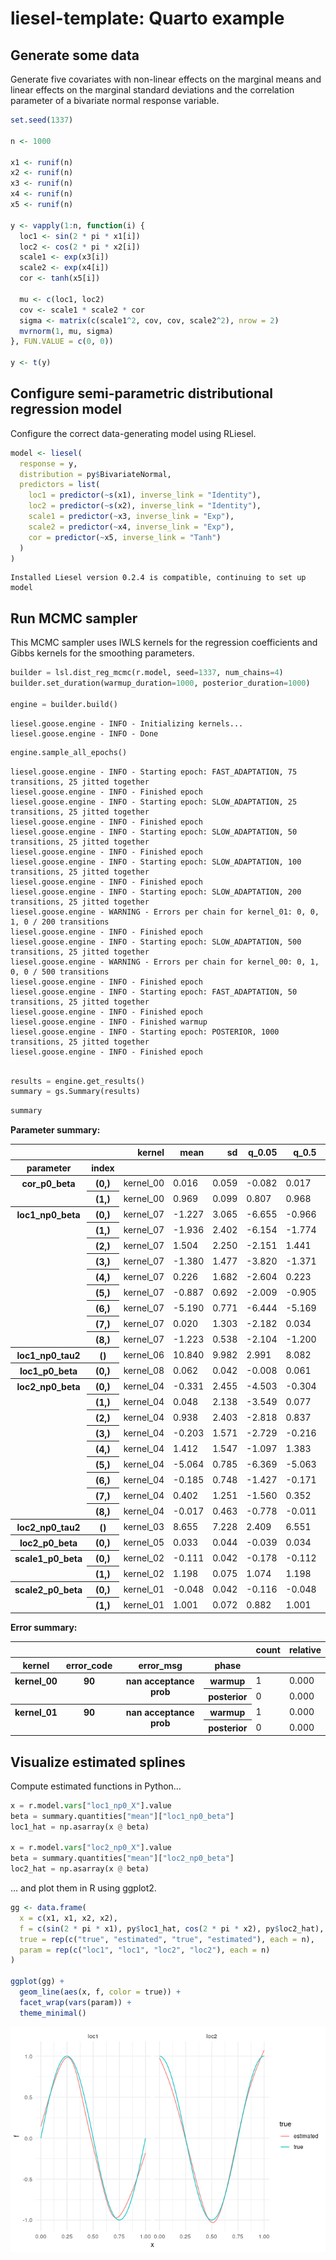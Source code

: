 # liesel-template: Quarto example

## Generate some data

Generate five covariates with non-linear effects on the marginal means
and linear effects on the marginal standard deviations and the
correlation parameter of a bivariate normal response variable.

``` r
set.seed(1337)

n <- 1000

x1 <- runif(n)
x2 <- runif(n)
x3 <- runif(n)
x4 <- runif(n)
x5 <- runif(n)

y <- vapply(1:n, function(i) {
  loc1 <- sin(2 * pi * x1[i])
  loc2 <- cos(2 * pi * x2[i])
  scale1 <- exp(x3[i])
  scale2 <- exp(x4[i])
  cor <- tanh(x5[i])

  mu <- c(loc1, loc2)
  cov <- scale1 * scale2 * cor
  sigma <- matrix(c(scale1^2, cov, cov, scale2^2), nrow = 2)
  mvrnorm(1, mu, sigma)
}, FUN.VALUE = c(0, 0))

y <- t(y)
```

## Configure semi-parametric distributional regression model

Configure the correct data-generating model using RLiesel.

``` r
model <- liesel(
  response = y,
  distribution = py$BivariateNormal,
  predictors = list(
    loc1 = predictor(~s(x1), inverse_link = "Identity"),
    loc2 = predictor(~s(x2), inverse_link = "Identity"),
    scale1 = predictor(~x3, inverse_link = "Exp"),
    scale2 = predictor(~x4, inverse_link = "Exp"),
    cor = predictor(~x5, inverse_link = "Tanh")
  )
)
```

    Installed Liesel version 0.2.4 is compatible, continuing to set up model

## Run MCMC sampler

This MCMC sampler uses IWLS kernels for the regression coefficients and
Gibbs kernels for the smoothing parameters.

``` python
builder = lsl.dist_reg_mcmc(r.model, seed=1337, num_chains=4)
builder.set_duration(warmup_duration=1000, posterior_duration=1000)

engine = builder.build()
```

    liesel.goose.engine - INFO - Initializing kernels...
    liesel.goose.engine - INFO - Done

``` python
engine.sample_all_epochs()
```

    liesel.goose.engine - INFO - Starting epoch: FAST_ADAPTATION, 75 transitions, 25 jitted together
    liesel.goose.engine - INFO - Finished epoch
    liesel.goose.engine - INFO - Starting epoch: SLOW_ADAPTATION, 25 transitions, 25 jitted together
    liesel.goose.engine - INFO - Finished epoch
    liesel.goose.engine - INFO - Starting epoch: SLOW_ADAPTATION, 50 transitions, 25 jitted together
    liesel.goose.engine - INFO - Finished epoch
    liesel.goose.engine - INFO - Starting epoch: SLOW_ADAPTATION, 100 transitions, 25 jitted together
    liesel.goose.engine - INFO - Finished epoch
    liesel.goose.engine - INFO - Starting epoch: SLOW_ADAPTATION, 200 transitions, 25 jitted together
    liesel.goose.engine - WARNING - Errors per chain for kernel_01: 0, 0, 1, 0 / 200 transitions
    liesel.goose.engine - INFO - Finished epoch
    liesel.goose.engine - INFO - Starting epoch: SLOW_ADAPTATION, 500 transitions, 25 jitted together
    liesel.goose.engine - WARNING - Errors per chain for kernel_00: 0, 1, 0, 0 / 500 transitions
    liesel.goose.engine - INFO - Finished epoch
    liesel.goose.engine - INFO - Starting epoch: FAST_ADAPTATION, 50 transitions, 25 jitted together
    liesel.goose.engine - INFO - Finished epoch
    liesel.goose.engine - INFO - Finished warmup
    liesel.goose.engine - INFO - Starting epoch: POSTERIOR, 1000 transitions, 25 jitted together
    liesel.goose.engine - INFO - Finished epoch

``` python

results = engine.get_results()
summary = gs.Summary(results)
```

``` python
summary
```

<p>
<strong>Parameter summary:</strong>
</p>
<table border="0" class="dataframe">
<thead>
<tr style="text-align: right;">
<th>
</th>
<th>
</th>
<th>
kernel
</th>
<th>
mean
</th>
<th>
sd
</th>
<th>
q_0.05
</th>
<th>
q_0.5
</th>
<th>
q_0.95
</th>
<th>
sample_size
</th>
<th>
ess_bulk
</th>
<th>
ess_tail
</th>
<th>
rhat
</th>
</tr>
<tr>
<th>
parameter
</th>
<th>
index
</th>
<th>
</th>
<th>
</th>
<th>
</th>
<th>
</th>
<th>
</th>
<th>
</th>
<th>
</th>
<th>
</th>
<th>
</th>
<th>
</th>
</tr>
</thead>
<tbody>
<tr>
<th rowspan="2" valign="top">
cor_p0_beta
</th>
<th>
(0,)
</th>
<td>
kernel_00
</td>
<td>
0.016
</td>
<td>
0.059
</td>
<td>
-0.082
</td>
<td>
0.017
</td>
<td>
0.114
</td>
<td>
4000
</td>
<td>
873.971
</td>
<td>
1121.703
</td>
<td>
1.005
</td>
</tr>
<tr>
<th>
(1,)
</th>
<td>
kernel_00
</td>
<td>
0.969
</td>
<td>
0.099
</td>
<td>
0.807
</td>
<td>
0.968
</td>
<td>
1.132
</td>
<td>
4000
</td>
<td>
833.509
</td>
<td>
1241.964
</td>
<td>
1.007
</td>
</tr>
<tr>
<th rowspan="9" valign="top">
loc1_np0_beta
</th>
<th>
(0,)
</th>
<td>
kernel_07
</td>
<td>
-1.227
</td>
<td>
3.065
</td>
<td>
-6.655
</td>
<td>
-0.966
</td>
<td>
3.175
</td>
<td>
4000
</td>
<td>
431.890
</td>
<td>
509.292
</td>
<td>
1.007
</td>
</tr>
<tr>
<th>
(1,)
</th>
<td>
kernel_07
</td>
<td>
-1.936
</td>
<td>
2.402
</td>
<td>
-6.154
</td>
<td>
-1.774
</td>
<td>
1.739
</td>
<td>
4000
</td>
<td>
439.891
</td>
<td>
782.927
</td>
<td>
1.006
</td>
</tr>
<tr>
<th>
(2,)
</th>
<td>
kernel_07
</td>
<td>
1.504
</td>
<td>
2.250
</td>
<td>
-2.151
</td>
<td>
1.441
</td>
<td>
5.314
</td>
<td>
4000
</td>
<td>
461.085
</td>
<td>
843.623
</td>
<td>
1.006
</td>
</tr>
<tr>
<th>
(3,)
</th>
<td>
kernel_07
</td>
<td>
-1.380
</td>
<td>
1.477
</td>
<td>
-3.820
</td>
<td>
-1.371
</td>
<td>
0.988
</td>
<td>
4000
</td>
<td>
356.035
</td>
<td>
807.946
</td>
<td>
1.013
</td>
</tr>
<tr>
<th>
(4,)
</th>
<td>
kernel_07
</td>
<td>
0.226
</td>
<td>
1.682
</td>
<td>
-2.604
</td>
<td>
0.223
</td>
<td>
2.956
</td>
<td>
4000
</td>
<td>
539.462
</td>
<td>
917.585
</td>
<td>
1.008
</td>
</tr>
<tr>
<th>
(5,)
</th>
<td>
kernel_07
</td>
<td>
-0.887
</td>
<td>
0.692
</td>
<td>
-2.009
</td>
<td>
-0.905
</td>
<td>
0.277
</td>
<td>
4000
</td>
<td>
433.974
</td>
<td>
702.239
</td>
<td>
1.012
</td>
</tr>
<tr>
<th>
(6,)
</th>
<td>
kernel_07
</td>
<td>
-5.190
</td>
<td>
0.771
</td>
<td>
-6.444
</td>
<td>
-5.169
</td>
<td>
-3.955
</td>
<td>
4000
</td>
<td>
378.453
</td>
<td>
733.783
</td>
<td>
1.014
</td>
</tr>
<tr>
<th>
(7,)
</th>
<td>
kernel_07
</td>
<td>
0.020
</td>
<td>
1.303
</td>
<td>
-2.182
</td>
<td>
0.034
</td>
<td>
2.089
</td>
<td>
4000
</td>
<td>
480.138
</td>
<td>
789.277
</td>
<td>
1.006
</td>
</tr>
<tr>
<th>
(8,)
</th>
<td>
kernel_07
</td>
<td>
-1.223
</td>
<td>
0.538
</td>
<td>
-2.104
</td>
<td>
-1.200
</td>
<td>
-0.365
</td>
<td>
4000
</td>
<td>
405.578
</td>
<td>
652.605
</td>
<td>
1.014
</td>
</tr>
<tr>
<th>
loc1_np0_tau2
</th>
<th>
()
</th>
<td>
kernel_06
</td>
<td>
10.840
</td>
<td>
9.982
</td>
<td>
2.991
</td>
<td>
8.082
</td>
<td>
27.415
</td>
<td>
4000
</td>
<td>
703.159
</td>
<td>
1547.420
</td>
<td>
1.003
</td>
</tr>
<tr>
<th>
loc1_p0_beta
</th>
<th>
(0,)
</th>
<td>
kernel_08
</td>
<td>
0.062
</td>
<td>
0.042
</td>
<td>
-0.008
</td>
<td>
0.061
</td>
<td>
0.133
</td>
<td>
4000
</td>
<td>
889.307
</td>
<td>
1800.245
</td>
<td>
1.003
</td>
</tr>
<tr>
<th rowspan="9" valign="top">
loc2_np0_beta
</th>
<th>
(0,)
</th>
<td>
kernel_04
</td>
<td>
-0.331
</td>
<td>
2.455
</td>
<td>
-4.503
</td>
<td>
-0.304
</td>
<td>
3.610
</td>
<td>
4000
</td>
<td>
410.792
</td>
<td>
942.837
</td>
<td>
1.015
</td>
</tr>
<tr>
<th>
(1,)
</th>
<td>
kernel_04
</td>
<td>
0.048
</td>
<td>
2.138
</td>
<td>
-3.549
</td>
<td>
0.077
</td>
<td>
3.470
</td>
<td>
4000
</td>
<td>
487.461
</td>
<td>
600.749
</td>
<td>
1.007
</td>
</tr>
<tr>
<th>
(2,)
</th>
<td>
kernel_04
</td>
<td>
0.938
</td>
<td>
2.403
</td>
<td>
-2.818
</td>
<td>
0.837
</td>
<td>
5.249
</td>
<td>
4000
</td>
<td>
366.788
</td>
<td>
787.060
</td>
<td>
1.020
</td>
</tr>
<tr>
<th>
(3,)
</th>
<td>
kernel_04
</td>
<td>
-0.203
</td>
<td>
1.571
</td>
<td>
-2.729
</td>
<td>
-0.216
</td>
<td>
2.401
</td>
<td>
4000
</td>
<td>
409.176
</td>
<td>
858.454
</td>
<td>
1.010
</td>
</tr>
<tr>
<th>
(4,)
</th>
<td>
kernel_04
</td>
<td>
1.412
</td>
<td>
1.547
</td>
<td>
-1.097
</td>
<td>
1.383
</td>
<td>
4.080
</td>
<td>
4000
</td>
<td>
537.826
</td>
<td>
971.141
</td>
<td>
1.004
</td>
</tr>
<tr>
<th>
(5,)
</th>
<td>
kernel_04
</td>
<td>
-5.064
</td>
<td>
0.785
</td>
<td>
-6.369
</td>
<td>
-5.063
</td>
<td>
-3.780
</td>
<td>
4000
</td>
<td>
340.735
</td>
<td>
702.605
</td>
<td>
1.006
</td>
</tr>
<tr>
<th>
(6,)
</th>
<td>
kernel_04
</td>
<td>
-0.185
</td>
<td>
0.748
</td>
<td>
-1.427
</td>
<td>
-0.171
</td>
<td>
1.016
</td>
<td>
4000
</td>
<td>
436.423
</td>
<td>
832.889
</td>
<td>
1.005
</td>
</tr>
<tr>
<th>
(7,)
</th>
<td>
kernel_04
</td>
<td>
0.402
</td>
<td>
1.251
</td>
<td>
-1.560
</td>
<td>
0.352
</td>
<td>
2.550
</td>
<td>
4000
</td>
<td>
402.886
</td>
<td>
948.729
</td>
<td>
1.007
</td>
</tr>
<tr>
<th>
(8,)
</th>
<td>
kernel_04
</td>
<td>
-0.017
</td>
<td>
0.463
</td>
<td>
-0.778
</td>
<td>
-0.011
</td>
<td>
0.730
</td>
<td>
4000
</td>
<td>
443.861
</td>
<td>
780.769
</td>
<td>
1.006
</td>
</tr>
<tr>
<th>
loc2_np0_tau2
</th>
<th>
()
</th>
<td>
kernel_03
</td>
<td>
8.655
</td>
<td>
7.228
</td>
<td>
2.409
</td>
<td>
6.551
</td>
<td>
21.954
</td>
<td>
4000
</td>
<td>
864.550
</td>
<td>
1824.050
</td>
<td>
1.002
</td>
</tr>
<tr>
<th>
loc2_p0_beta
</th>
<th>
(0,)
</th>
<td>
kernel_05
</td>
<td>
0.033
</td>
<td>
0.044
</td>
<td>
-0.039
</td>
<td>
0.034
</td>
<td>
0.106
</td>
<td>
4000
</td>
<td>
770.817
</td>
<td>
1236.018
</td>
<td>
1.002
</td>
</tr>
<tr>
<th rowspan="2" valign="top">
scale1_p0_beta
</th>
<th>
(0,)
</th>
<td>
kernel_02
</td>
<td>
-0.111
</td>
<td>
0.042
</td>
<td>
-0.178
</td>
<td>
-0.112
</td>
<td>
-0.040
</td>
<td>
4000
</td>
<td>
927.015
</td>
<td>
1528.773
</td>
<td>
1.002
</td>
</tr>
<tr>
<th>
(1,)
</th>
<td>
kernel_02
</td>
<td>
1.198
</td>
<td>
0.075
</td>
<td>
1.074
</td>
<td>
1.198
</td>
<td>
1.323
</td>
<td>
4000
</td>
<td>
916.404
</td>
<td>
1634.647
</td>
<td>
1.003
</td>
</tr>
<tr>
<th rowspan="2" valign="top">
scale2_p0_beta
</th>
<th>
(0,)
</th>
<td>
kernel_01
</td>
<td>
-0.048
</td>
<td>
0.042
</td>
<td>
-0.116
</td>
<td>
-0.048
</td>
<td>
0.020
</td>
<td>
4000
</td>
<td>
797.034
</td>
<td>
1341.430
</td>
<td>
1.007
</td>
</tr>
<tr>
<th>
(1,)
</th>
<td>
kernel_01
</td>
<td>
1.001
</td>
<td>
0.072
</td>
<td>
0.882
</td>
<td>
1.001
</td>
<td>
1.120
</td>
<td>
4000
</td>
<td>
846.781
</td>
<td>
1545.197
</td>
<td>
1.004
</td>
</tr>
</tbody>
</table>
<p>
<strong>Error summary:</strong>
</p>
<table border="0" class="dataframe">
<thead>
<tr style="text-align: right;">
<th>
</th>
<th>
</th>
<th>
</th>
<th>
</th>
<th>
count
</th>
<th>
relative
</th>
</tr>
<tr>
<th>
kernel
</th>
<th>
error_code
</th>
<th>
error_msg
</th>
<th>
phase
</th>
<th>
</th>
<th>
</th>
</tr>
</thead>
<tbody>
<tr>
<th rowspan="2" valign="top">
kernel_00
</th>
<th rowspan="2" valign="top">
90
</th>
<th rowspan="2" valign="top">
nan acceptance prob
</th>
<th>
warmup
</th>
<td>
1
</td>
<td>
0.000
</td>
</tr>
<tr>
<th>
posterior
</th>
<td>
0
</td>
<td>
0.000
</td>
</tr>
<tr>
<th rowspan="2" valign="top">
kernel_01
</th>
<th rowspan="2" valign="top">
90
</th>
<th rowspan="2" valign="top">
nan acceptance prob
</th>
<th>
warmup
</th>
<td>
1
</td>
<td>
0.000
</td>
</tr>
<tr>
<th>
posterior
</th>
<td>
0
</td>
<td>
0.000
</td>
</tr>
</tbody>
</table>

## Visualize estimated splines

Compute estimated functions in Python…

``` python
x = r.model.vars["loc1_np0_X"].value
beta = summary.quantities["mean"]["loc1_np0_beta"]
loc1_hat = np.asarray(x @ beta)

x = r.model.vars["loc2_np0_X"].value
beta = summary.quantities["mean"]["loc2_np0_beta"]
loc2_hat = np.asarray(x @ beta)
```

… and plot them in R using ggplot2.

``` r
gg <- data.frame(
  x = c(x1, x1, x2, x2),
  f = c(sin(2 * pi * x1), py$loc1_hat, cos(2 * pi * x2), py$loc2_hat),
  true = rep(c("true", "estimated", "true", "estimated"), each = n),
  param = rep(c("loc1", "loc1", "loc2", "loc2"), each = n)
)

ggplot(gg) +
  geom_line(aes(x, f, color = true)) +
  facet_wrap(vars(param)) +
  theme_minimal()
```

![](example_files/figure-commonmark/splines-1.png)
